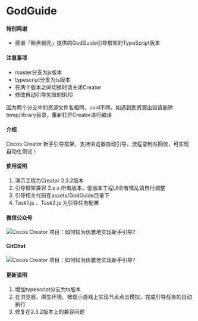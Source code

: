# GodGuide

#### 特别鸣谢
- 感谢「黝黑蜗壳」提供的GodGuide引导框架的TypeScript版本

#### 注意事项
- master分支为js版本
- typescript分支为ts版本
- 在两个版本之间切换时请关闭Creator
- 修改自动引导失效的BUG

因为两个分支中的资源文件名相同，uuid不同，如遇到到资源出错请删除temp/library目录，重新打开Creator进行编译

#### 介绍
Cocos Creator 新手引导框架，支持浏览器自动引导，流程录制与回放，可实现自动化测试！

#### 使用说明

1. 演示工程为Creator 2.3.2版本
2. 引导框架兼容 2.x.x 所有版本，低版本工程UI会有错乱请自行调整
3. 引导相关代码在assets/GodGuide目录下
4. Task1.js 、Task2.js 为引导任务配置

#### 微信公众号
![Cocos Creator 项目：如何较为优雅地实现新手引导? ](https://gitee.com/ShawnZhang2019/GodGuide/raw/master/creator-star.png)
#### GitChat

![Cocos Creator 项目：如何较为优雅地实现新手引导? ](https://gitee.com/ShawnZhang2019/GodGuide/raw/master/gitchat.jpg)

#### 更新说明
1. 增加typescript分支为ts版本
2. 在浏览器、原生环境、微信小游戏上实现节点点击模拟，完成引导任务的自动执行
3. 修复在2.3.2版本上的兼容问题